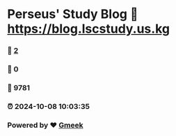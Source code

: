 # Perseus' Study Blog :link: https://blog.lscstudy.us.kg 
### :page_facing_up: [2](https://blog.lscstudy.us.kg/tag.html) 
### :speech_balloon: 0 
### :hibiscus: 9781 
### :alarm_clock: 2024-10-08 10:03:35 
### Powered by :heart: [Gmeek](https://github.com/Meekdai/Gmeek)
